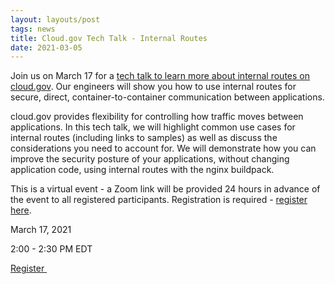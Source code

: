 ```yaml
---
layout: layouts/post
tags: news
title: Cloud.gov Tech Talk - Internal Routes
date: 2021-03-05
---
```

Join us on March 17 for a [tech talk to learn more about internal routes on cloud.gov](https://www.eventbrite.com/e/tech-talk-internal-routes-tickets-144475338627). Our engineers will show you how to use internal routes for secure, direct, container-to-container communication between applications.

cloud.gov provides flexibility for controlling how traffic moves between applications. In this tech talk, we will highlight common use cases for internal routes (including links to samples) as well as discuss the considerations you need to account for. We will demonstrate how you can improve the security posture of your applications, without changing application code, using internal routes with the nginx buildpack.

This is a virtual event - a Zoom link will be provided 24 hours in advance of the event to all registered participants. Registration is required - [register here](https://www.eventbrite.com/e/tech-talk-internal-routes-tickets-144475338627). 

March 17, 2021

2:00 - 2:30 PM EDT

[Register ](https://www.eventbrite.com/e/tech-talk-internal-routes-tickets-144475338627)